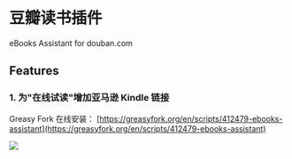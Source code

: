 # 豆瓣读书插件
eBooks Assistant for douban.com

## Features

### 1. 为"在线试读"增加亚马逊 Kindle 链接

Greasy Fork 在线安装： [https://greasyfork.org/en/scripts/412479-ebooks-assistant](https://greasyfork.org/en/scripts/412479-ebooks-assistant)

![](https://greasyfork.s3.us-east-2.amazonaws.com/8r7smni93aup84e9ogs92r6e3zkg?response-content-disposition=inline%3B%20filename%3D%22Snipaste_2020-10-05_16-47-26-min.png%22%3B%20filename%2A%3DUTF-8%27%27Snipaste_2020-10-05_16-47-26-min.png&response-content-type=image%2Fpng&X-Amz-Algorithm=AWS4-HMAC-SHA256&X-Amz-Credential=AKIAQVNJDSASOPLR55E4%2F20201005%2Fus-east-2%2Fs3%2Faws4_request&X-Amz-Date=20201005T092430Z&X-Amz-Expires=300&X-Amz-SignedHeaders=host&X-Amz-Signature=53daefab08230b4c14e26ba86ffcba7ada1fc3339a56d56f9cece3f79a69eb36)
